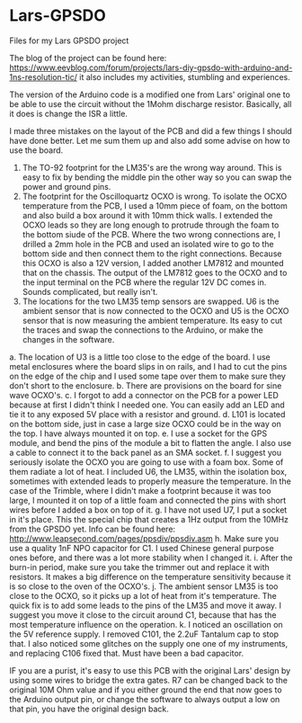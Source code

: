 # Lars-GPSDO
Files for my Lars GPSDO project

The blog of the project can be found here: https://www.eevblog.com/forum/projects/lars-diy-gpsdo-with-arduino-and-1ns-resolution-tic/ it also includes my activities, stumbling and experiences.

The version of the Arduino code is a modified one from Lars' original one to be able to use the circuit without the 1Mohm discharge resistor. Basically, all it does is change the ISR a little.

I made three mistakes on the layout of the PCB and did a few things I should have done better. 
Let me sum them up and also add some advise on how to use the board.
1. The TO-92 footprint for the LM35's are the wrong way around. This is easy to fix by bending the middle pin the other way so you can swap the power and ground pins.
2. The footprint for the Oscilloquartz OCXO is wrong. To isolate the OCXO temperature from the PCB, I used a 10mm piece of foam, on the bottom and also build a box around it with 10mm thick walls. I extended the OCXO leads so they are long enough to protrude through the foam to the bottom siude of the PCB. Where the two wrong connections are, I drilled a 2mm hole in the PCB and used an isolated wire to go to the bottom side and then connect them to the right connections. Because this OCXO is also a 12V version, I added another LM7812 and mounted that on the chassis. The output of the LM7812 goes to the OCXO and to the input terminal on the PCB where the regular 12V DC comes in. Sounds complicated, but really isn't.
3. The locations for the two LM35 temp sensors are swapped. U6 is the ambient sensor that is now connected to the OCXO and U5 is the OCXO sensor that is now measuring the ambient temperature. Its easy to cut the traces and swap the connections to the Arduino, or make the changes in the software.

a. The location of U3 is a little too close to the edge of the board. I use metal enclosures where the board slips in on rails, and I had to cut the pins on the edge of the chip and I used some tape over them to make sure they don't short to the enclosure.
b. There are provisions on the board for sine wave OCXO's.
c. I forgot to add a connector on the PCB for a power LED because at first I didn't think I needed one. You can easily add an LED and tie it to any exposed 5V place with a resistor and ground.
d. L101 is located on the bottom side, just in case a large size OCXO could be in the way on the top. I have always mounted it on top.
e. I use a socket for the GPS module, and bend the pins of the module a bit to flatten the angle. I also use a cable to connect it to the back panel as an SMA socket.
f. I suggest you seriously isolate the OCXO you are going to use with a foam box. Some of them radiate a lot of heat. I included U6, the LM35, within the isolation box, sometimes with extended leads to properly measure the temperature. In the case of the Trimble, where I didn't make a footprint because it was too large, I mounted it on top of a little foam and connected the pins with short wires before I added a box on top of it.
g. I have not used U7, I put a socket in it's place. This the special chip that creates a 1Hz output from the 10MHz from the GPSDO yet. Info can be found here: http://www.leapsecond.com/pages/ppsdiv/ppsdiv.asm
h. Make sure you use a quality 1nF NPO capacitor for C1. I used Chinese general purpose ones before, and there was a lot more stability when I changed it.
i. After the burn-in period, make sure you take the trimmer out and replace it with resistors. It makes a big difference on the temperature sensitivity because it is so close to the oven of the OCXO's.
j. The ambient sensor LM35 is too close to the OCXO, so it picks up a lot of heat from it's temperature. The quick fix is to add some leads to the pins of the LM35 and move it away. I suggest you move it close to the circuit around C1, because that has the most temperature influence on the operation. 
k. I noticed an oscillation on the 5V reference supply. I removed C101, the 2.2uF Tantalum cap to stop that. I also noticed some glitches on the supply one one of my instruments, and replacing C106 fixed that. Must have been a bad capacitor.

IF you are a purist, it's easy to use this PCB with the original Lars' design by using some wires to bridge the extra gates. R7 can be changed back to the original 10M Ohm value and if you either ground the end that now goes to the Arduino output pin, or change the software to always output a low on that pin, you have the original design back.

